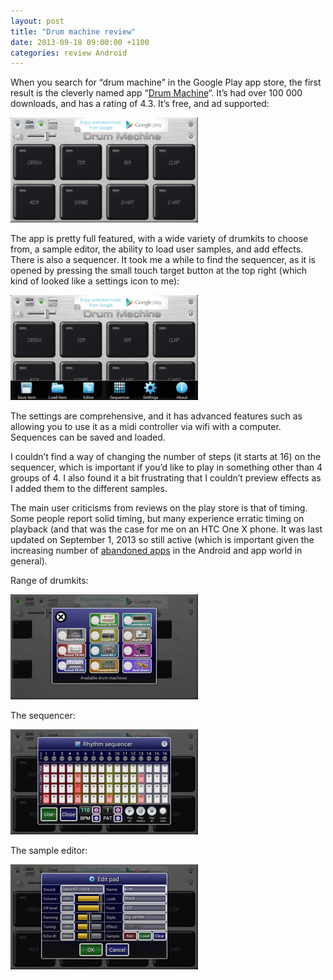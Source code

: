 ```yaml
---
layout: post
title: "Drum machine review"
date: 2013-09-18 09:00:00 +1100
categories: review Android
---
```

When you search for “drum machine” in the Google Play app store, the first result is the cleverly named app “[Drum Machine](https://play.google.com/store/apps/details?id=com.bti.dMachine)“. It’s had over 100 000 downloads, and has a rating of 4.3. It’s free, and ad supported:

![screenshot overview](/assets/Screenshot_2013-09-18-17-31-23-300x168.png)

The app is pretty full featured, with a wide variety of drumkits to choose from, a sample editor, the ability to load user samples, and add effects. There is also a sequencer. It took me a while to find the sequencer, as it is opened by pressing the small touch target button at the top right (which kind of looked like a settings icon to me):

![screenshot 2](/assets/Screenshot_2013-09-18-17-31-38-300x168.png)

The settings are comprehensive, and it has advanced features such as allowing you to use it as a midi controller via wifi with a computer. Sequences can be saved and loaded.

I couldn’t find a way of changing the number of steps (it starts at 16) on the sequencer, which is important if you’d like to play in something other than 4 groups of 4.  I also found it a bit frustrating that I couldn’t preview effects as I added them to the different samples.

The main user criticisms from reviews on the play store is that of timing. Some people report solid timing, but many experience erratic timing on playback (and that was the case for me on an HTC One X phone. It was last updated on September 1, 2013 so still active (which is important given the increasing number of [abandoned apps](http://blogs.computerworld.com/mobile-apps/22724/app-store-gold-rush-over-zombies-take-over-farm) in the Android and app world in general).

Range of drumkits:

![drum kit choice](/assets/Screenshot_2013-09-18-17-32-28-300x168.png)

The sequencer:

![sequencer](/assets/Screenshot_2013-09-18-17-32-05-300x168.png)

The sample editor:

![sample editor](/assets/Screenshot_2013-09-18-17-31-53-300x168.png)
